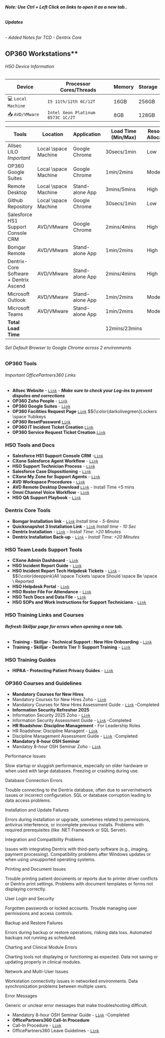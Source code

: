 ###### **Note: Use Ctrl + Left Click on links to open it as a new tab..**

###### **Updates**
###### - Added Notes for TCD - Dentrix Core

## OP360 Workstations**
###### *HSO Device Information*
| Device        | Processor Cores/Threads           | Memory           | Storage |
|---------------|----------------------------------|------------------|---------|
| 💻 `Local  Machine` | `I5 11th/12th 6C/12T`              | 16GB          | 256GB   |
| 📥 `AVD/VMware`    | `Intel Xeon Platinum 8573C 1C/2T`  | 8GB         | 128GB   |

| Tools                            | Location      | Application                               | Load Time (Min/Max)         | Resource Allocation                    | Link                                                        |
|----------------------------------|---------------|-------------------------------------------|-----------------------------|----------------------------------------|-------------------------------------------------------------|
|Allsec LILO *Important*           | Local \space Machine | Google Chrome                             |  30secs/1min                |Low                 |  [`🔗`](https://www.allsechro.ph/OP360/Common/HomePage.aspx) |
|OP360 Google Suites               | Local \space Machine | Google Chrome                             |  1min/2mins                 | Moderate           | [`🔗`](https://mail.google.com/mail/u/0/?pli=1#inbox)                                                            |
|Remote Desktop                    | Local \space Machine | Stand-alone App                           | 3mins/5mins                 | High                  |                                                             |           
|Github Repository                 | Local \space Machine | Google Chrome                             |  30secs/1min                |Low                 |  [`🔗`](https://github.com/Aira1105/HSO-Tech)                                                            |
|Salesforce HS1 Support Console CRM| AVD/VMware    | Google Chrome                             |  2mins/4mins                | High                  |  [`🔗`](https://henryscheinone.lightning.force.com/lightning/page/home)                                                            |
|Bomgar Remote                     | AVD/VMware    | Stand-alone App                           |  1min/2mins                 | High                  |                                                             |
|Dentrix-Core Software + Dentrix Ascend             | AVD/VMware    | Stand-alone App                           |  2mins/4mins                | High                  |                                                             |
|Microsoft Outlook                 | AVD/VMware    | Stand-alone App                           |  1min/2mins                 | Moderate           |                                                             |
|Microsoft Teams                   | AVD/VMware    | Stand-alone App                           |  1min/2mins                 | Moderate           |                                                             |
|**Total Load Time**                   |                                |                                           | 12mins/23mins                     |                                        |                                                             |
###### *Set Default Browser to Google Chrome across 2 environments*

### **OP360 Tools**
###### *Important OfficePartners360 Links*
- **Allsec Website** - [`Link`](https://www.allsechro.ph/OP360/Common/HomePage.aspx) - ***Make sure to check your Log-ins to prevent disputes and corrections***
- **OP360 Zoho People** - [`Link`](https://people.zoho.com/ops360/zp#home/myspace/overview-profile)
- **OP360 Google Suites** - [`Link`](https://mail.google.com/mail/u/0/?pli=1#inbox)
- **OP360 Facilities Request Page** [`Link`](https://people.zoho.com/ops360/zp#facilities_portal/facilities_asset_request_management/add)  $${\color{darkolivegreen}Lockers \space Yubikeys
- **OP360 ResetPassword** [`Link`](https://resetpw.officepartners360.com/authorization.do)
- **OP360 IT Incident Ticket Creation** [`Link`](https://servicedesk.officepartners360.com/support/tickets/new)
- **OP360 Service Request Ticket Creation** [`Link`](https://servicedesk.officepartners360.com/support/catalog/items?popular=true)
### **HSO Tools and Docs**
- **Salesforce HS1 Support Console CRM** -[`Link`](https://henryscheinone.lightning.force.com/lightning/page/home)
- **CXone Salesforce Agent Workflow** - [`Link`](https://henryschein1.sharepoint.com/sites/CustomerServicesSOPs/Shared%20Documents/Forms/AllItems.aspx?id=%2Fsites%2FCustomerServicesSOPs%2FShared%20Documents%2FCXone%2FSalesforce%20Agent%2FCXone%20Salesforce%20Agent%20Workflow%2Epdf&parent=%2Fsites%2FCustomerServicesSOPs%2FShared%20Documents%2FCXone%2FSalesforce%20Agent)
- **HSO Support Technician Process** - [`Link`](https://henryschein1.sharepoint.com/sites/CustomerServicesSOPs/Shared%20Documents/Forms/AllItems.aspx?id=%2Fsites%2FCustomerServicesSOPs%2FShared%20Documents%2FSupport%20Technicians%2FSupport%20Technician%20Process%2Epdf&parent=%2Fsites%2FCustomerServicesSOPs%2FShared%20Documents%2FSupport%20Technicians)
- **Salesforce Case Dispositioning** - [`Link`](https://henryschein1.sharepoint.com/sites/CustomerServicesSOPs/Shared%20Documents/Forms/AllItems.aspx?id=%2Fsites%2FCustomerServicesSOPs%2FShared%20Documents%2FSupport%20Technicians%2FSalesforce%20Case%20Dispositioning%2Epdf&parent=%2Fsites%2FCustomerServicesSOPs%2FShared%20Documents%2FSupport%20Technicians)
- **CXone My Zone for Support Agents** - [`Link`](https://henryschein1.sharepoint.com/sites/CustomerServicesSOPs/Shared%20Documents/Forms/AllItems.aspx?id=%2Fsites%2FCustomerServicesSOPs%2FShared%20Documents%2FCXone%2FCXone%20My%20Zone%20for%20Support%20Agents%2Epdf&parent=%2Fsites%2FCustomerServicesSOPs%2FShared%20Documents%2FCXone)
- **AVD Workspace Procedures** - [`Link`](https://henryschein1.sharepoint.com/sites/CustomerServicesSOPs/Shared%20Documents/Forms/AllItems.aspx?id=%2Fsites%2FCustomerServicesSOPs%2FShared%20Documents%2FTraining%2FWork%20Instructions%2FAVD%20Workspace%20Process%2Epdf&parent=%2Fsites%2FCustomerServicesSOPs%2FShared%20Documents%2FTraining%2FWork%20Instructions)
- **AVD Remote Desktop Download** [`Link`](https://go.microsoft.com/fwlink/?linkid=2139369) - Install Time <5 mins
- **Omni Channel Voice Workflow** - [`Link`](https://henryschein1.sharepoint.com/sites/CustomerServicesSOPs/Shared%20Documents/Forms/AllItems.aspx?id=%2Fsites%2FCustomerServicesSOPs%2FShared%20Documents%2FOmni%20Channel%2FVoice%2FOmni%20Channel%20Voice%20Workflow%2Epdf&parent=%2Fsites%2FCustomerServicesSOPs%2FShared%20Documents%2FOmni%20Channel%2FVoice&p=true&ga=1)
- **HSO QA Support Playbook** - [`Link`](https://docs.google.com/document/d/1cmTKFA1b-XvTU1kqVRTqrc290gVtq9AIVKKDLINA83o/edit?tab=t.0)
### **Dentrix Core Tools**
- **Bomgar Installation link** - [`Link`](https://drive.google.com/file/d/1NnUVNIHMLOhLwGQrGc3UY6U5R20QgRog/view?usp=drive_link) *Install time - 5-6mins*
- **Quicksnapshot 3 Installation Link** - [`Link`](https://drive.google.com/file/d/1hU_WHQWeoz5O4lQdkv_SJ08VrryfKPvy/view?usp=drive_link)  *Install time - 10 Sec*
- **Dentrix Installation** - [`Link`](https://henryschein1-my.sharepoint.com/:u:/g/personal/cylvon_drake_henryscheinone_com/EYH_67Ecsz5JhIaZke5FTlwB4O5BXIVEUI91VUIQU0I33w?e=cRzuRL) - *Install Time: >20 Minutes*
- **Dentrix Installation Back-up** - [`Link`](https://drive.google.com/file/d/1juZcJBprVLatppJvkCdk1nDdD78ZC5nV/view?usp=drive_link) - *Install Time: >20 Minutes*
### **HSO Team Leads Support Tools**
- **CXone Admin Dashboard** - [`Link`](https://cxone.niceincontact.com)
- **HSO Incident Report Guide** - [`Link`](https://docs.google.com/document/d/1o2ZXuiT_2iye9N4t4VNB28ZrhBL47E5siRtJSUkk7pc/edit?tab=t.0)
- **HSO Incident Report Tech Helpdesk Tickets** - [`Link`](https://docs.google.com/spreadsheets/d/1rpar5qKJFCiKN3rA4x0dxiXBYUqHiSY535hcTEC0QL4/edit?gid=0#gid=0) - $${\color{deeppink}All \space Tickets \space Should \space Be \space \ Reported
- **HSO Helpdesk Portal** - [`Link`](https://henryscheinone-it.atlassian.net/servicedesk/customer/portals)
- **HSO Roster File For Attendance** - [`Link`](https://docs.google.com/spreadsheets/d/1ZYgCLS2GW1evZAEWbZZxcwBM7YidbWs1KrCbxeZ-nz0/edit?gid=2046123913#gid=2046123913)
- **HSO Tech Docs and Data File** - [`Link`](https://docs.google.com/spreadsheets/d/1P6jcS3oIz92eMslIUt-eWig9ZISz8XVr-lPmmRFGRNs/edit?gid=0#gid=0)
- **HSO SOPs and Work Instructions for Support Technicians** - [`Link`](https://henryschein1.sharepoint.com/sites/CustomerServicesSOPs/Shared%20Documents/Forms/AllItems.aspx?csf=1&web=1&e=5xId1p&sw=auth&CID=00165073%2D7408%2D407e%2D81a1%2D7f5bf471420b&FolderCTID=0x0120009251DBC29F5E7D4797D7BC336BE33705&id=%2Fsites%2FCustomerServicesSOPs%2FShared%20Documents%2FSupport%20Technicians%2FSOPs%20and%20Work%20Instructions%20for%20Support%20Technicians%2Epdf&parent=%2Fsites%2FCustomerServicesSOPs%2FShared%20Documents%2FSupport%20Technicians)
### **HSO Training Links and Courses**
###### **Refresh Skilljar page for errors when opening a new tab.**
- **Training - Skilljar - Technical Support : New Hire Onboarding** - [`Link`](https://hso.skilljar.com/path/technical-support-new-hire-onboarding-series)
- **Training - Skilljar - Dentrix Tier 1: Support Training** - [`Link`](https://hso.skilljar.com/dentrix-tier-1-support-training)
### **HSO Training Guides**
- **HIPAA - Protecting Patient Privacy Guides** - [`Link`](https://docs.google.com/spreadsheets/d/1jDa10lR0u9Gi9n_5PA_D9ePFCEjdWw4EhznXVwMkxaY/edit?gid=263501395#gid=263501395)
### **OP360 Courses and Guidelines** 
- **Mandatory Courses for New Hires**
- Mandatory Courses for New Hires Zoho - [`Link`](https://people.op360.com/ops360/training#lms-view/course/619096000106698857/module)
- Mandatory Courses for New Hires Assessment Guide - [`Link`](https://docs.google.com/spreadsheets/d/1jDa10lR0u9Gi9n_5PA_D9ePFCEjdWw4EhznXVwMkxaY/edit?gid=268678928#gid=268678928) -Completed
- **Information Security Refresher 2025**
- Information Security 2025 Zoho - [`Link`](https://people.op360.com/ops360/training#lms-view/course/619096000248822639/overview)
- Information Security Assessment Guide - [`Link`](https://docs.google.com/spreadsheets/d/1jDa10lR0u9Gi9n_5PA_D9ePFCEjdWw4EhznXVwMkxaY/edit?gid=0#gid=0) -Completed
- **HR Roadshow: Discipline Management**        -     For Leadership Roles
- HR Roadshow: Discipline Managent - [`Link`](https://people.op360.com/ops360/training#lms-view/course/619096000107703201/overview)
- Discipline Management Assessment Guide - [`Link`](https://docs.google.com/spreadsheets/d/1jDa10lR0u9Gi9n_5PA_D9ePFCEjdWw4EhznXVwMkxaY/edit?gid=980605503#gid=980605503) -Completed
- **Mandatory 8-hour OSH Seminar**
- Mandatoy 8-hour OSH Seminar Zoho - [`Link`](https://people.zoho.com/ops360/training#lms-view/course/619096000103264566/module)

Performance Issues

Slow startup or sluggish performance, especially on older hardware or when used with large databases.
Freezing or crashing during use.






Database Connection Errors

Trouble connecting to the Dentrix database, often due to server/network issues or incorrect configuration.
SQL or database corruption leading to data access problems.

Installation and Update Failures

Errors during installation or upgrade, sometimes related to permissions, antivirus interference, or incomplete previous installs.
Problems with required prerequisites (like .NET Framework or SQL Server).

Integration and Compatibility Problems

Issues with integrating Dentrix with third-party software (e.g., imaging, payment processing).
Compatibility problems after Windows updates or when using unsupported operating systems.

Printing and Document Issues

Trouble printing patient documents or reports due to printer driver conflicts or Dentrix print settings.
Problems with document templates or forms not displaying correctly.

User Login and Security

Forgotten passwords or locked accounts.
Trouble managing user permissions and access controls.

Backup and Restore Failures

Errors during backup or restore operations, risking data loss.
Automated backups not running as scheduled.

Charting and Clinical Module Errors

Charting tools not displaying or functioning as expected.
Data not saving or updating properly in clinical modules.

Network and Multi-User Issues

Workstation connectivity issues in networked environments.
Data synchronization problems between multiple users.

Error Messages

Generic or unclear error messages that make troubleshooting difficult.


- Mandatory 8-hour OSH Seminar Guide - [`Link`](https://docs.google.com/spreadsheets/d/1jDa10lR0u9Gi9n_5PA_D9ePFCEjdWw4EhznXVwMkxaY/edit?gid=297718934#gid=297718934) -Completed
- **OfficePartners360 Call-In Procedure**
- Call-In Procedure - [`Link`](https://people.zoho.com/ops360/training#lms-view/course/619096000254653227/overview)
- OfficePartners360 Leave Guidelines - [`Link`](https://www.canva.com/design/DAGn_Y7_QAU/QlVXxoYmxo9jVD4IimkSHw/view)
